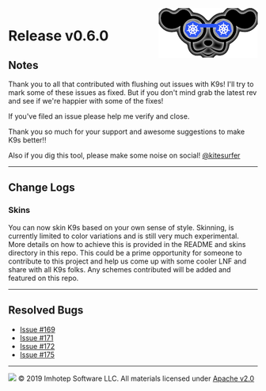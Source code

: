 <img src="https://raw.githubusercontent.com/derailed/k9s/master/assets/k9s_small.png" align="right" width="200" height="auto"/>

# Release v0.6.0

## Notes

Thank you to all that contributed with flushing out issues with K9s! I'll try to mark some of these issues as fixed. But if you don't mind grab the latest rev and see if we're happier with some of the fixes!

If you've filed an issue please help me verify and close.

Thank you so much for your support and awesome suggestions to make K9s better!!

Also if you dig this tool, please make some noise on social! [@kitesurfer](https://twitter.com/kitesurfer)

---

## Change Logs

### Skins

You can now skin K9s based on your own sense of style. Skinning, is currently limited to color variations and is still very much experimental. More details on how to achieve this is provided in the README and skins directory in this repo. This could be a prime opportunity for someone to contribute to this project and help us come up with some cooler LNF and share with all K9s folks. Any schemes contributed will be added and featured on this repo.

---

## Resolved Bugs

+ [Issue #169](https://github.com/derailed/k9s/issues/169)
+ [Issue #171](https://github.com/derailed/k9s/issues/171)
+ [Issue #172](https://github.com/derailed/k9s/issues/172)
+ [Issue #175](https://github.com/derailed/k9s/issues/175)

---

<img src="https://raw.githubusercontent.com/derailed/k9s/master/assets/imhotep_logo.png" width="32" height="auto"/> © 2019 Imhotep Software LLC. All materials licensed under [Apache v2.0](http://www.apache.org/licenses/LICENSE-2.0)
